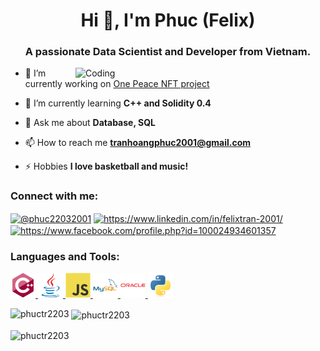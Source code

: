 <h1 align="center">Hi 👋, I'm Phuc (Felix)</h1>
<h3 align="center">A passionate Data Scientist and Developer from Vietnam.</h3>

<img align="right" alt="Coding" width="400" src="https://cdn.dribbble.com/users/1787323/screenshots/10964930/media/14f89d2d6270fe76eeb6a25d50f36e3d.png?compress=1&resize=1200x900&vertical=top">

- 🔭 I’m currently working on [One Peace NFT project](https://www.onepeacenft.com/)

- 🌱 I’m currently learning **C++ and Solidity 0.4**

- 💬 Ask me about **Database, SQL**

- 📫 How to reach me **tranhoangphuc2001@gmail.com**

- ⚡ Hobbies **I love basketball and music!**

<h3 align="left">Connect with me:</h3>
<p align="left">
<a href="https://twitter.com/@phuc22032001" target="blank"><img align="center" src="https://raw.githubusercontent.com/rahuldkjain/github-profile-readme-generator/master/src/images/icons/Social/twitter.svg" alt="@phuc22032001" height="30" width="40" /></a>
<a href="https://linkedin.com/in/https://www.linkedin.com/in/felixtran-2001/" target="blank"><img align="center" src="https://raw.githubusercontent.com/rahuldkjain/github-profile-readme-generator/master/src/images/icons/Social/linked-in-alt.svg" alt="https://www.linkedin.com/in/felixtran-2001/" height="30" width="40" /></a>
<a href="https://fb.com/https://www.facebook.com/profile.php?id=100024934601357" target="blank"><img align="center" src="https://raw.githubusercontent.com/rahuldkjain/github-profile-readme-generator/master/src/images/icons/Social/facebook.svg" alt="https://www.facebook.com/profile.php?id=100024934601357" height="30" width="40" /></a>
</p>

<h3 align="left">Languages and Tools:</h3>
<p align="left"> <a href="https://www.w3schools.com/cpp/" target="_blank" rel="noreferrer"> <img src="https://raw.githubusercontent.com/devicons/devicon/master/icons/cplusplus/cplusplus-original.svg" alt="cplusplus" width="40" height="40"/> </a> <a href="https://www.java.com" target="_blank" rel="noreferrer"> <img src="https://raw.githubusercontent.com/devicons/devicon/master/icons/java/java-original.svg" alt="java" width="40" height="40"/> </a> <a href="https://developer.mozilla.org/en-US/docs/Web/JavaScript" target="_blank" rel="noreferrer"> <img src="https://raw.githubusercontent.com/devicons/devicon/master/icons/javascript/javascript-original.svg" alt="javascript" width="40" height="40"/> </a> <a href="https://www.mysql.com/" target="_blank" rel="noreferrer"> <img src="https://raw.githubusercontent.com/devicons/devicon/master/icons/mysql/mysql-original-wordmark.svg" alt="mysql" width="40" height="40"/> </a> <a href="https://www.oracle.com/" target="_blank" rel="noreferrer"> <img src="https://raw.githubusercontent.com/devicons/devicon/master/icons/oracle/oracle-original.svg" alt="oracle" width="40" height="40"/> </a> <a href="https://www.python.org" target="_blank" rel="noreferrer"> <img src="https://raw.githubusercontent.com/devicons/devicon/master/icons/python/python-original.svg" alt="python" width="40" height="40"/> </a> </p>

<p><img align="left" src="https://github-readme-stats.vercel.app/api/top-langs?username=phuctr2203&show_icons=true&theme=dracula&cache_seconds=1800&locale=en&layout=compact" alt="phuctr2203" /></p>

<p>&nbsp;<img align="center" src="https://github-readme-stats.vercel.app/api?username=phuctr2203&show_icons=true&theme=dracula&hide_border=true&locale=en" alt="phuctr2203" /></p>

<p><img align="center" src="https://github-readme-streak-stats.herokuapp.com/?user=phuctr2203&theme=dark" alt="phuctr2203" /></p>
